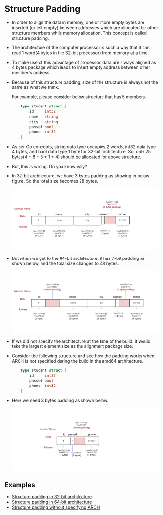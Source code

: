 # Structure Padding

- In order to align the data in memory, one or more empty bytes are inserted (or left empty) between addresses which are allocated for other structure members while memory allocation. This concept is called structure padding.

- The architecture of the computer processor is such a way that it can read 1 word(4 bytes in the 32-bit processor) from memory at a time.

- To make use of this advantage of processor, data are always aligned as 4 bytes package which leads to insert empty address between other member's address.

- Because of this structure padding, size of the structure is always not the same as what we think.

    For example, please consider below structure that has 5 members.

    ```go
        type student struct {
            id     int32
            name   string
            city   string
            passed bool
            phone  int32
        }
    ```

- As per Go concepts, string data type occupies 2 words, int32 data type 4 bytes, and bool data type 1 byte for 32-bit architecture. So, only 25 bytes(4 + 8 + 8 + 1 + 4) should be allocated for above structure.

- But, this is wrong. Do you know why?

- In 32-bit architecture, we have 3 bytes padding as showing in below figure. So the total size becomes 28 bytes.

    ![32-bit-architecture.png](https://github.com/gkjoyes/golang-tour/blob/master/lesson/02/syntax/struct-types/padding/images/32-bit-architecture.png)

- But when we get to the 64-bit architecture, it has 7-bit padding as shown below, and the total size changes to 48 bytes.

    ![64-bit-architecture.png](https://github.com/gkjoyes/golang-tour/blob/master/lesson/02/syntax/struct-types/padding/images/64-bit-architecture.png)

- If we did not specify the architecture at the time of the build, it would take the largest element size as the alignment package size.

- Consider the following structure and see how the padding works when ARCH is not specified during the build in the amd64 architecture.

    ```go
        type student struct {
            id     int32
            passed bool
            phone  int32
        }
    ```

- Here we need 3 bytes padding as shown below.

    ![Structure Padding](https://github.com/gkjoyes/golang-tour/blob/master/lesson/02/syntax/struct-types/padding/images/structure-padding.png)

## Examples

- [Structure padding in 32-bit architecture](https://github.com/gkjoyes/golang-tour/blob/master/lesson/02/syntax/struct-types/padding/example1/example1.go)
- [Structure padding in 64-bit architecture](https://github.com/gkjoyes/golang-tour/blob/master/lesson/02/syntax/struct-types/padding/example2/example2.go)
- [Structure padding without specifying ARCH](https://github.com/gkjoyes/golang-tour/blob/master/lesson/02/syntax/struct-types/padding/example2/example2.go)

